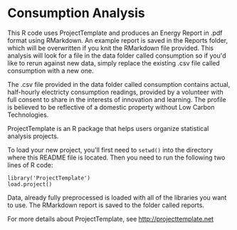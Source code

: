# Consumption Analysis

This R code uses ProjectTemplate and produces an Energy Report in .pdf format using RMarkdown. An example report is saved in the Reports folder, which will be overwritten if you knit the RMarkdown file provided. This analysis will look for a file in the data folder called consumption so if you'd like to rerun against new data, simply replace the existing .csv file called consumption with a new one. 

The .csv file provided in the data folder called consumption contains actual, half-hourly electricty consumption readings, provided by a volunteer with full consent to share in the interests of innovation and learning. The profile is believed to be reflective of a domestic property without Low Carbon Technologies.

ProjectTemplate is an R package that helps users organize statistical analysis projects. 

To load your new project, you'll first need to `setwd()` into the directory where this README file is located. Then you need to run the following two
lines of R code:

	library('ProjectTemplate')
	load.project()

Data, already fully preprocessed is loaded with all of the libraries you want to use. The RMarkdown report is saved to the folder called reports.

For more details about ProjectTemplate, see http://projecttemplate.net
